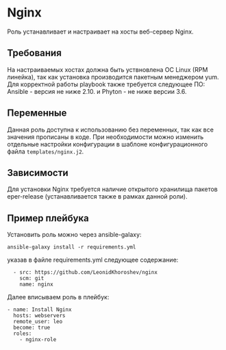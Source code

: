 Nginx
=========

Роль устанавливает и настраивает на хосты веб-сервер Nginx.

Требования
------------

На настраиваемых хостах должна быть уствновлена ОС Linux (RPM линейка), так как установка производится пакетным менеджером yum. Для корректной работы playbook также требуется следующее ПО: Ansible - версия не ниже 2.10.
и Phyton - не ниже версии 3.6.

Переменные
--------------

Данная роль доступна к использованию без переменных, так как все значения прописаны в коде. При необходимости можно изменить отдельные настройки конфигурации в шаблоне конфигурационного файла `templates/nginx.j2`.


Зависимости
------------

Для установки Nginx требуется наличие открытого хранилища пакетов eper-release (устанавливается также в рамках данной роли).


Пример плейбука
----------------

Установить роль можно через ansible-galaxy:
```
ansible-galaxy install -r requirements.yml
```

указав в файле requirements.yml cледующее содержание:
```
  - src: https://github.com/LeonidKhoroshev/nginx
    scm: git
    name: nginx
```

Далее вписываем роль в плейбук:
```
- name: Install Nginx
  hosts: webservers
  remote_user: leo
  become: true
  roles:
    - nginx-role 
```
